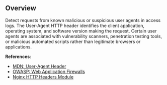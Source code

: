 ## Overview

Detect requests from known malicious or suspicious user agents in access logs. The User-Agent HTTP header identifies the client application, operating system, and software version making the request. Certain user agents are associated with vulnerability scanners, penetration testing tools, or malicious automated scripts rather than legitimate browsers or applications.

**References**:
- [MDN: User-Agent Header](https://developer.mozilla.org/en-US/docs/Web/HTTP/Headers/User-Agent)
- [OWASP: Web Application Firewalls](https://owasp.org/www-community/Web_Application_Firewall)
- [Nginx HTTP Headers Module](https://nginx.org/en/docs/http/ngx_http_headers_module.html) 
